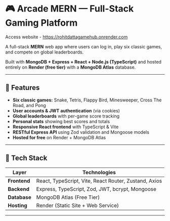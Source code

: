 # 🎮 Arcade MERN — Full-Stack Gaming Platform

Access website - https://rohitdattagamehub.onrender.com

A full-stack **MERN** web app where users can log in, play six classic games, and compete on global leaderboards.

Built with **MongoDB + Express + React + Node.js (TypeScript)** and hosted entirely on **Render (free tier)** with a **MongoDB Atlas** database.

---

## 🧩 Features

- **Six classic games:** Snake, Tetris, Flappy Bird, Minesweeper, Cross The Road, and Pong  
- **User accounts & JWT authentication** (via cookies)  
- **Global leaderboards** with per-game score tracking  
- **Personal stats** showing best scores and totals  
- **Responsive React frontend** with TypeScript & Vite  
- **RESTful Express API** using Zod validation and Mongoose models  
- **Hosted for free** on Render + MongoDB Atlas  

---

## 🚀 Tech Stack

| Layer | Technologies |
|-------|---------------|
| **Frontend** | React, TypeScript, Vite, React Router, Zustand, Axios |
| **Backend** | Express, TypeScript, Zod, JWT, bcrypt, Mongoose |
| **Database** | MongoDB Atlas (Free Tier) |
| **Hosting** | Render (Static Site + Web Service) |

---
